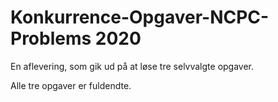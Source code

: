 # Konkurrence-Opgaver-NCPC-Problems 2020
En aflevering, som gik ud på at løse tre selvvalgte opgaver.

Alle tre opgaver er fuldendte.

